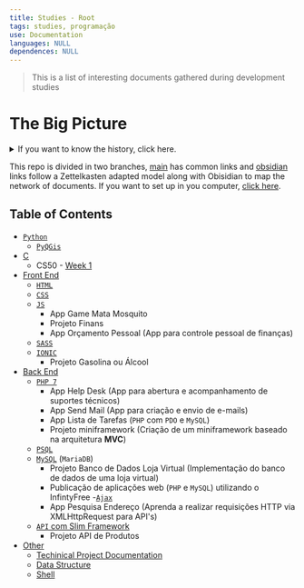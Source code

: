 ```yaml
---
title: Studies - Root
tags: studies, programação
use: Documentation
languages: NULL
dependences: NULL
---
```


> This is a list of interesting documents gathered during development studies
# The Big Picture

<details>
	<summary>If you want to know the history, click here.</summary>
	<p>I've started using Obsidian and found very userfull to see how my brain works, and all its connections. Sometime after stumbled with the Zettelkasten method, it fits right into the philosophy of the program.</p>
    <p>
    But the problem is that all my information was divided in a big folder structure, so I took my time and started thinking about how to conciliate both methods, PARA and Zettel.
    </p>
    <p>
    The links, the special <code>[[]]</code> Obisidian type and the common <code>[]()</code>. The first one don't work in GitHub, and the second one if is a web url Obisian won't link the way we expect. So what I will do/did is put altoghether in one folder, and set <code>.gitignore</code> for exclude the independent subfolders wich are individual repositories, and with that Git won't create a mess during the commits and pushs.
    </p>
</details>

This repo is divided in two branches, [main](#) has common links and [obsidian](#) links follow a Zettelkasten adapted model along with Obisidian to map the network of documents. If you want to set up in you computer, [click here](./obisidian_init.md).

## Table of Contents
- [`Python`](./PYTHON/README.md)
    - [`PyQGis`](./PYTHON/PYQGIS/README.md)
- [C](./C/)
    - CS50 - [Week 1](./CS50/week1/README.md)
- [Front End](./Front_End/)
    - [`HTML`](./Front_End/HTML/README.md)
    - [`CSS`](./Front_End/CSS/README.md)
    - [`JS`](./Front_End/JS/README.md)
        - App Game Mata Mosquito
        - Projeto Finans
        - App Orçamento Pessoal (App para controle pessoal de finanças)
    - [`SASS`](./Front_End/SASS/README.md)
    - [`IONIC`](./Front_End/IONIC/README.md)
        - Projeto Gasolina ou Álcool
- [Back End](./Back_End/)
    - [`PHP 7`](./Back_End/PHP/README.md)
        - App Help Desk (App para abertura e acompanhamento de suportes técnicos)
        - App Send Mail (App para criação e envio de e-mails)
        - App Lista de Tarefas (`PHP` com `PDO` e `MySQL`)
        - Projeto miniframework (Criação de um miniframework baseado na arquitetura **MVC**)
    - [`PSQL`](./Back_End/PSQL/README.md)
    - [`MySQL`](./Back_End/MySQL/README.md) (`MariaDB`)
        - Projeto Banco de Dados Loja Virtual (Implementação do banco de dados de uma loja virtual)
        - Publicação de aplicações web (`PHP` e `MySQL`) utilizando o InfintyFree
    -[`Ajax`](./Back_End/Ajax/README.md)
        - App Pesquisa Endereço (Aprenda a realizar requisições HTTP via XMLHttpRequest para API's)
    - [`API` com Slim Framework](./Back_End/API/README.md)
        - Projeto API de Produtos
- [Other](./Other)
    - [Techinical Project Documentation](./Other/project_documentation.md)
    - [Data Structure](./Other/data_structure.md)
    - [Shell](./Other/shell.md)
